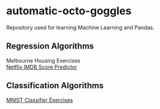 # automatic-octo-goggles
Repository used for learning Machine Learning and Pandas.

## Regression Algorithms
Melbourne Housing Exercises <br/>
[Netflix IMDB Score Predictor](https://github.com/bnicholson206/automatic-octo-goggles/blob/master/Netflix_Rating_Predictor_Project.ipynb)

## Classification Algorithms
[MNIST Classifier Exercises](https://github.com/bnicholson206/automatic-octo-goggles/blob/master/MNIST_Classifiers_Intro.ipynb)
